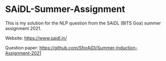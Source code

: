 # SAiDL-Summer-Assignment
This is my solution for the NLP question from the SAiDL (BITS Goa) summer assignment 2021.

Website: https://www.saidl.in/

Question paper: https://github.com/SforAiDl/Summer-Induction-Assignment-2021
